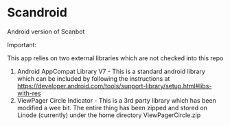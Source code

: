Scandroid
=========

Android version of Scanbot

Important:

This app relies on two external libraries which are not checked into this repo
1. Android AppCompat Library V7 - This is a standard android library which can 
be included by following the instructions at 
https://developer.android.com/tools/support-library/setup.html#libs-with-res
2. ViewPager Circle Indicator - This is a 3rd party library which has been modified
a wee bit. The entire thing has been zipped and stored on Linode (currently) under
the home directory ViewPagerCircle.zip

